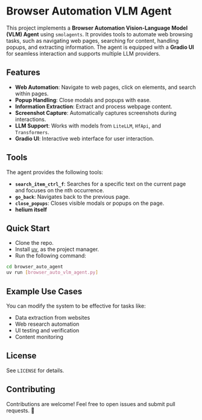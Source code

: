 # Browser Automation VLM Agent

This project implements a **Browser Automation Vision-Language Model (VLM) Agent** using `smolagents`. It provides tools to automate web browsing tasks, such as navigating web pages, searching for content, handling popups, and extracting information. The agent is equipped with a **Gradio UI** for seamless interaction and supports multiple LLM providers.

## Features
- **Web Automation**: Navigate to web pages, click on elements, and search within pages.
- **Popup Handling**: Close modals and popups with ease.
- **Information Extraction**: Extract and process webpage content.
- **Screenshot Capture**: Automatically captures screenshots during interactions.
- **LLM Support**: Works with models from `LiteLLM`, `HfApi`, and `Transformers`.
- **Gradio UI**: Interactive web interface for user interaction.

## Tools
The agent provides the following tools:
- **`search_item_ctrl_f`**: Searches for a specific text on the current page and focuses on the nth occurrence.
- **`go_back`**: Navigates back to the previous page.
- **`close_popups`**: Closes visible modals or popups on the page.
- **helium itself**

## Quick Start
- Clone the repo.
- Install [uv](https://docs.astral.sh/uv/), as the project manager.
- Run the following command:
```bash
cd browser_auto_agent
uv run [browser_auto_vlm_agent.py]
```

## Example Use Cases
You can modify the system to be effective for tasks like:
- Data extraction from websites
- Web research automation
- UI testing and verification
- Content monitoring

## License
See `LICENSE` for details.

## Contributing
Contributions are welcome! Feel free to open issues and submit pull requests. 🚀